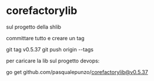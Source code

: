 # corefactorylib

sul progetto della shlib

committare tutto e creare un tag

git tag v0.5.37
git push origin --tags

per caricare la lib sul progetto devops:

go get github.com/pasqualepunzo/corefactorylib@v0.5.37
